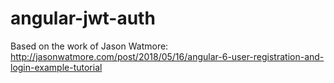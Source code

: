# angular-jwt-auth

Based on the work of Jason Watmore: http://jasonwatmore.com/post/2018/05/16/angular-6-user-registration-and-login-example-tutorial